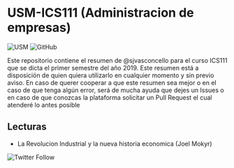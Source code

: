 # USM-ICS111 (Administracion de empresas)  
![USM](https://img.shields.io/badge/USM-ICS111-blue.svg?style=for-the-badge) ![GitHub](https://img.shields.io/github/license/sjvasconcello/USM-ICS111.svg?style=for-the-badge)

Este repositorio contiene el resumen de @sjvasconcello para el curso ICS111 que se dicta el primer semestre del año 2019. Este resumen está a disposición de quien quiera utilizarlo en cualquier momento y sin previo aviso. En caso de querer cooperar a que este resumen sea mejor o en el caso de que tenga algún error, será de mucha ayuda que dejes un Issues o en caso de que conozcas la plataforma solicitar un Pull Request el cual atenderé lo antes posible 

## Lecturas 
- La Revolucion Industrial y la nueva historia economica (Joel Mokyr)

![Twitter Follow](https://img.shields.io/twitter/follow/sjvasconcello.svg?style=flat-square)
